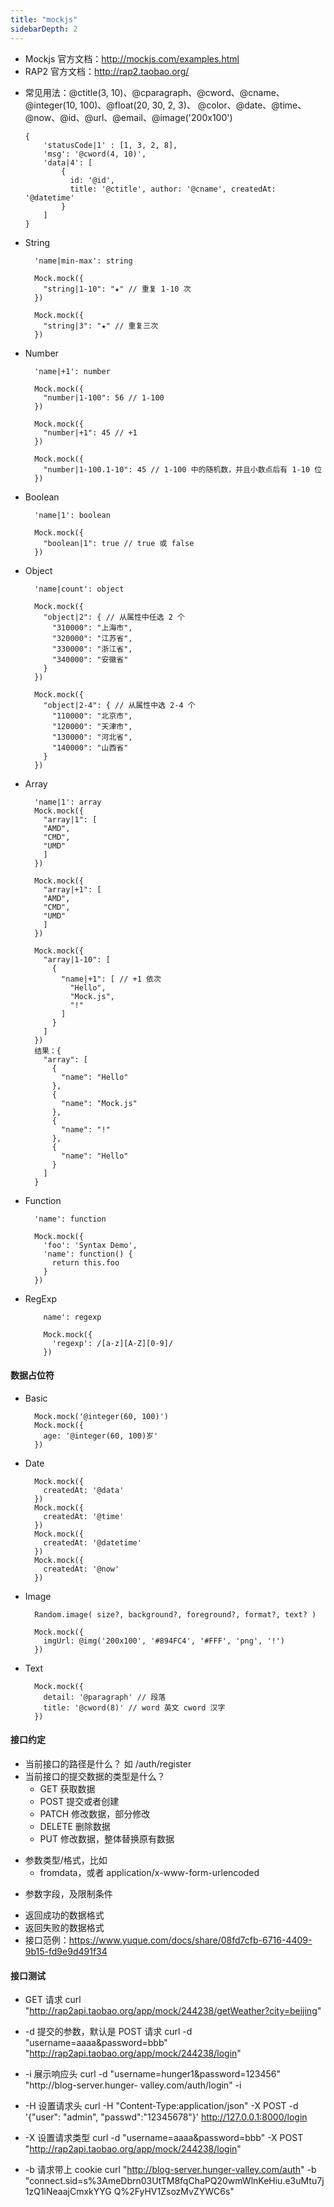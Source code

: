 ```yaml
---
title: "mockjs"
sidebarDepth: 2
---
```


- Mockjs 官方文档：http://mockjs.com/examples.html
- RAP2 官方文档：http://rap2.taobao.org/

* 常见用法：@ctitle(3, 10)、@cparagraph、@cword、@cname、@integer(10, 100)、@float(20, 30, 2, 3)、
  @color、@date、@time、@now、@id、@url、@email、@image('200x100')

  ```
  {
      'statusCode|1' : [1, 3, 2, 8],
      'msg': '@cword(4, 10)',
      'data|4': [
          {
            id: '@id',
            title: '@ctitle', author: '@cname', createdAt: '@datetime'
          }
      ]
  }
  ```

* String

  ```
    'name|min-max': string

    Mock.mock({
      "string|1-10": "★" // 重复 1-10 次
    })

    Mock.mock({
      "string|3": "★" // 重复三次
    })
  ```

- Number

  ```
    'name|+1': number

    Mock.mock({
      "number|1-100": 56 // 1-100
    })

    Mock.mock({
      "number|+1": 45 // +1
    })

    Mock.mock({
      "number|1-100.1-10": 45 // 1-100 中的随机数，并且小数点后有 1-10 位
    })
  ```

- Boolean

  ```
    'name|1': boolean

    Mock.mock({
      "boolean|1": true // true 或 false
    })
  ```

* Object

  ```
    'name|count': object

    Mock.mock({
      "object|2": { // 从属性中任选 2 个
        "310000": "上海市",
        "320000": "江苏省",
        "330000": "浙江省",
        "340000": "安徽省"
      }
    })

    Mock.mock({
      "object|2-4": { // 从属性中选 2-4 个
        "110000": "北京市",
        "120000": "天津市",
        "130000": "河北省",
        "140000": "山西省"
      }
    })
  ```

- Array

  ```
    'name|1': array
    Mock.mock({
      "array|1": [
      "AMD",
      "CMD",
      "UMD"
      ]
    })

    Mock.mock({
      "array|+1": [
      "AMD",
      "CMD",
      "UMD"
      ]
    })

    Mock.mock({
      "array|1-10": [
        {
          "name|+1": [ // +1 依次
            "Hello",
            "Mock.js",
            "!"
          ]
        }
      ]
    })
    结果：{
      "array": [
        {
          "name": "Hello"
        },
        {
          "name": "Mock.js"
        },
        {
          "name": "!"
        },
        {
          "name": "Hello"
        }
      ]
    }
  ```

- Function

  ```
    'name': function

    Mock.mock({
      'foo': 'Syntax Demo',
      'name': function() {
        return this.foo
      }
    })
  ```

* RegExp

  ```
      name': regexp

      Mock.mock({
        'regexp': /[a-z][A-Z][0-9]/
      })
  ```

#### 数据占位符

- Basic

  ```
    Mock.mock('@integer(60, 100)')
    Mock.mock({
      age: '@integer(60, 100)岁'
    })
  ```

- Date

  ```
    Mock.mock({
      createdAt: '@data'
    })
    Mock.mock({
      createdAt: '@time'
    })
    Mock.mock({
      createdAt: '@datetime'
    })
    Mock.mock({
      createdAt: '@now'
    })
  ```

- Image

  ```
    Random.image( size?, background?, foreground?, format?, text? )

    Mock.mock({
      imgUrl: @img('200x100', '#894FC4', '#FFF', 'png', '!')
    })
  ```

- Text

  ```
    Mock.mock({
      detail: '@paragraph' // 段落
      title: '@cword(8)' // word 英文 cword 汉字
    })
  ```

#### 接口约定

- 当前接口的路径是什么？ 如 /auth/register
- 当前接口的提交数据的类型是什么？
  - GET 获取数据
  * POST 提交或者创建
  * PATCH 修改数据，部分修改
  * DELETE 删除数据
  * PUT 修改数据，整体替换原有数据

* 参数类型/格式，比如
  - fromdata，或者 application/x-www-form-urlencoded

- 参数字段，及限制条件

* 返回成功的数据格式
* 返回失败的数据格式
* 接口范例：https://www.yuque.com/docs/share/08fd7cfb-6716-4409-9b15-fd9e9d491f34

#### 接口测试

- GET 请求
  curl "http://rap2api.taobao.org/app/mock/244238/getWeather?city=beijing"

* -d 提交的参数，默认是 POST 请求
  curl -d "username=aaaa&password=bbb" "http://rap2api.taobao.org/app/mock/244238/login"

- -i 展示响应头
  curl -d "username=hunger1&password=123456" "http://blog-server.hunger- valley.com/auth/login" -i

* -H 设置请求头
  curl -H "Content-Type:application/json" -X POST -d '{"user": "admin", "passwd":"12345678"}' http://127.0.0.1:8000/login

- -X 设置请求类型
  curl -d "username=aaaa&password=bbb" -X POST
  "http://rap2api.taobao.org/app/mock/244238/login"

* -b 请求带上 cookie
  curl "http://blog-server.hunger-valley.com/auth" -b
  "connect.sid=s%3AmeDbrn03UtTM8fqChaPQ20wmWlnKeHiu.e3uMtu7j1zQ1iNeaajCmxkYYG
  Q%2FyHV1ZsozMvZYWC6s"
